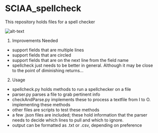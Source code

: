 # SCIAA_spellcheck
This repository holds files for a spell checker

![alt-text](https://travis-ci.org/jdrain/SCIAA_spellcheck.svg?branch=master)

1. Improvements Needed
  + support fields that are multiple lines
  + support fields that are circled
  + support fields that are on the next line from the field name 
  + spellcheck just needs to be better in general. Although it may be
    close to the point of diminishing returns...
2. Usage
  + spellcheck.py holds methods to run a spellchecker on a file
  + parser.py parses a file to grab pertinent info
  + checkAndParse.py implements these to process a textfile from I to O.
implementing these methods
  + other files are scripts to test these methods
  + a few .json files are included; these hold information that the
    parser needs to decide which lines to pull and which to ignore.
  + output can be formatted as .txt or .csv, depending on
    preference

